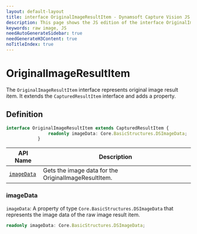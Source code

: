 ```yaml
---
layout: default-layout
title: interface OriginalImageResultItem - Dynamsoft Capture Vision JS Edition API Reference
description: This page shows the JS edition of the interface OriginalImageResultItem in Dynamsoft Capture Vision Router Module.
keywords: raw image, JS
needAutoGenerateSidebar: true
needGenerateH3Content: true
noTitleIndex: true
---
```


# OriginalImageResultItem

The `OriginalImageResultItem` interface represents original image result item. It extends the `CapturedResultItem` interface and adds a property.

## Definition

```typescript
interface OriginalImageResultItem extends CapturedResultItem {
                readonly imageData: Core.BasicStructures.DSImageData;
            }
```


| API Name                          | Description                                      |
| ------------------------------- | ------------------------------------------------ |
| [`imageData`](#imagedata) | Gets the image data for the OriginalImageResultItem. |

### imageData

`imageData`: A property of type `Core.BasicStructures.DSImageData` that represents the image data of the raw image result item.

```typescript
readonly imageData: Core.BasicStructures.DSImageData;
```
